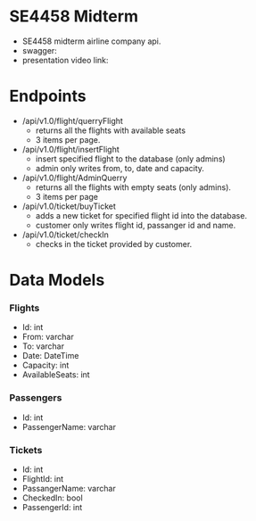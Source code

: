 # SE4458 Midterm

- SE4458 midterm airline company api.
- swagger: 
- presentation video link: 

# Endpoints
- /api/v1.0/flight/querryFlight
  - returns all the flights with available seats
  - 3 items per page.
- /api/v1.0/flight/insertFlight
  - insert specified flight to the database (only admins)
   - admin only writes from, to, date and capacity.
- /api/v1.0/flight/AdminQuerry
  - returns all the flights with empty seats (only admins).
  - 3 items per page
- /api/v1.0/ticket/buyTicket
  - adds a new ticket for specified flight id into the database.
  - customer only writes flight id, passanger id and name.
- /api/v1.0/ticket/checkIn
   - checks in the ticket provided by customer.
   
# Data Models
### Flights
 - Id: int
 - From: varchar
 - To: varchar
 - Date: DateTime
 - Capacity: int
 - AvailableSeats: int
### Passengers
 - Id: int
 - PassengerName: varchar
 
### Tickets
- Id: int
- FlightId: int
- PassangerName: varchar
- CheckedIn: bool
- PassengerId: int

